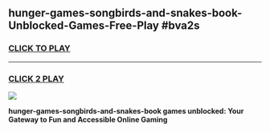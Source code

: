 
## hunger-games-songbirds-and-snakes-book-Unblocked-Games-Free-Play #bva2s
<h3>
<a href="https://us.freeplayer.one?title=hunger-games-songbirds-and-snakes-book&ref=9M">CLICK TO PLAY</a></h3>
<hr>

<h3>
<a href="https://us.freeplayer.one?title=hunger-games-songbirds-and-snakes-book&ref=9M">CLICK 2 PLAY</a>
  
</h3>

<a href="https://us.freeplayer.one?title=hunger-games-songbirds-and-snakes-book&ref=9M"><img src="https://clearcache.store/games.png"></a>


**hunger-games-songbirds-and-snakes-book games unblocked: Your Gateway to Fun and Accessible Online Gaming**
